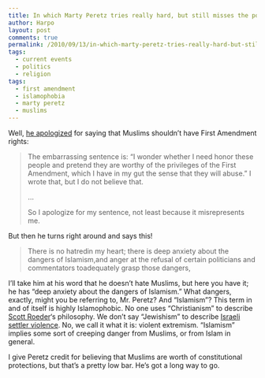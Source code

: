```yaml
---
title: In which Marty Peretz tries really hard, but still misses the point
author: Harpo
layout: post
comments: true
permalink: /2010/09/13/in-which-marty-peretz-tries-really-hard-but-still-misses-the-point/
tags:
  - current events
  - politics
  - religion
tags:
  - first amendment
  - islamophobia
  - marty peretz
  - muslims
---
```

Well, <a href="http://www.tnr.com/blog/the-spine/77607/martin-peretz-apology#comments" target="_blank">he apologized</a> for saying that Muslims shouldn&#8217;t have First Amendment rights:

> The embarrassing sentence is: &#8220;I wonder whether I need honor these people and pretend they are worthy of the privileges of the First Amendment, which I have in my gut the sense that they will abuse.&#8221; I wrote that, but I do not believe that.
> 
> &#8230;
> 
> So I apologize for my sentence, not least because it misrepresents me.

But then he turns right around and says this!

> There is no hatredin my heart; there is deep anxiety about the dangers of Islamism,and anger at the refusal of certain politicians and commentators toadequately grasp those dangers,

I&#8217;ll take him at his word that he doesn&#8217;t hate Muslims, but here you have it; he has &#8220;deep anxiety about the dangers of Islamism.&#8221; What dangers, exactly, might you be referring to, Mr. Peretz? And &#8220;Islamism&#8221;? This term in and of itself is highly Islamophobic. No one uses &#8220;Christianism&#8221; to describe <a href="http://en.wikipedia.org/wiki/Assassination_of_George_Tiller#Trial_of_Scott_Roeder" target="_blank">Scott Roeder</a>&#8216;s philosophy. We don&#8217;t say &#8220;Jewishism&#8221; to describe <a href="http://www.haaretz.com/news/mosque-vandalized-as-settlers-attack-palestinian-village-1.284247" target="_blank">Israeli settler violence</a>. No, we call it what it is: violent extremism. &#8220;Islamism&#8221; implies some sort of creeping danger from Muslims, or from Islam in general.

I give Peretz credit for believing that Muslims are worth of constitutional protections, but that&#8217;s a pretty low bar. He&#8217;s got a long way to go.